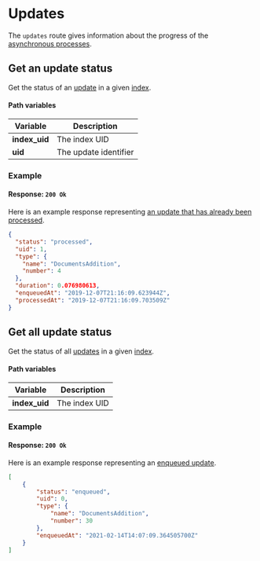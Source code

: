 # Updates

The `updates` route gives information about the progress of the [asynchronous processes](/learn/advanced/asynchronous_updates.md).

## Get an update status

<RouteHighlighter method="GET" route="/indexes/:index_uid/updates/:uid"/>

Get the status of an [update](/learn/advanced/asynchronous_updates.md) in a given [index](/learn/core_concepts/indexes.md).

#### Path variables

| Variable      | Description           |
| ------------- | --------------------- |
| **index_uid** | The index UID         |
| **uid**  | The update identifier |

### Example

<CodeSamples id="get_update_1" />

#### Response: `200 Ok`

Here is an example response representing [an update that has already been processed](/learn/advanced/asynchronous_updates.md#understanding-updates).

```json
{
  "status": "processed",
  "uid": 1,
  "type": {
    "name": "DocumentsAddition",
    "number": 4
  },
  "duration": 0.076980613,
  "enqueuedAt": "2019-12-07T21:16:09.623944Z",
  "processedAt": "2019-12-07T21:16:09.703509Z"
}
```

## Get all update status

<RouteHighlighter method="GET" route="/indexes/:index_uid/updates"/>

Get the status of all [updates](/learn/advanced/asynchronous_updates.md) in a given [index](/learn/core_concepts/indexes.md).

#### Path variables

| Variable      | Description   |
| ------------- | ------------- |
| **index_uid** | The index UID |

### Example

<CodeSamples id="get_all_updates_1" />

#### Response: `200 Ok`

Here is an example response representing an [enqueued update](/learn/advanced/asynchronous_updates.md#understanding-updates).

```json
[
    {
        "status": "enqueued",
        "uid": 0,
        "type": {
            "name": "DocumentsAddition",
            "number": 30
        },
        "enqueuedAt": "2021-02-14T14:07:09.364505700Z"
    }
]
```

